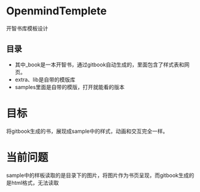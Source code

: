 # OpenmindTemplete

开智书库模板设计

## 目录

- 其中_book是一本开智书，通过gitbook自动生成的，里面包含了样式表和网页。
- extra、lib是自带的模版库
- samples里面是自带的模版，打开就能看的版本

# 目标

将gitbook生成的书，展现成sample中的样式，动画和交互完全一样。

# 当前问题

sample中的样板读取的是目录下的图片，将图片作为书页呈现，而gitbook生成的是html格式，无法读取
